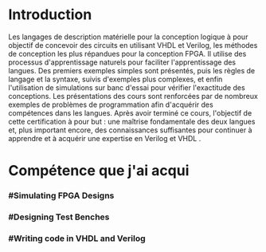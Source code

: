 # Introduction

Les langages de description matérielle pour la conception logique à pour objectif de  concevoir des circuits en utilisant VHDL et Verilog, 
les méthodes de conception les plus répandues pour la conception FPGA. Il utilise des processus d'apprentissage naturels pour faciliter l'apprentissage des langues. 
Des premiers exemples simples sont présentés, puis les règles de langage et la syntaxe, suivis d'exemples plus complexes, 
et enfin l'utilisation de simulations sur banc d'essai pour vérifier l'exactitude des conceptions. 
Les présentations des cours sont renforcées par de nombreux exemples de problèmes de programmation afin d'acquérir des compétences dans les langues. 
Après avoir terminé ce cours, l'objectif de cette certification à pour but  : une maîtrise fondamentale des deux langues et, plus important encore, 
des connaissances suffisantes pour continuer à apprendre et à acquérir une expertise en Verilog et VHDL .

# Compétence que j'ai acqui
<h3>#Simulating FPGA Designs</h3>
<h3>#Designing Test Benches</h3>
<h3>#Writing code in VHDL and Verilog</h3>
